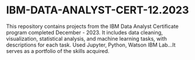 # IBM-DATA-ANALYST-CERT-12.2023
This repository contains projects from the IBM Data Analyst Certificate program  completed December - 2023. It includes data cleaning, visualization, statistical analysis, and machine learning tasks, with descriptions for each task. Used Jupyter, Python, Watson IBM Lab...It serves as a portfolio of the skills acquired.
